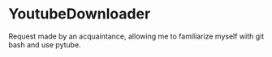 # YoutubeDownloader
Request made by an acquaintance, allowing me to familiarize myself with git bash and use pytube.
